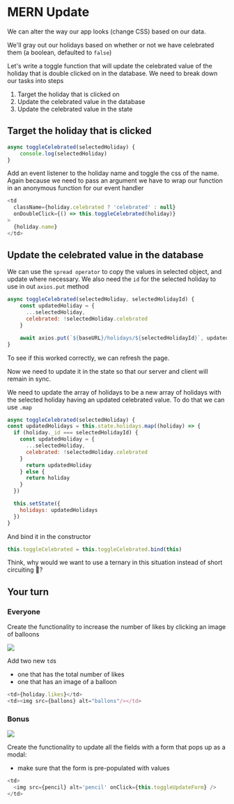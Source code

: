# MERN Update

We can alter the way our app looks (change CSS) based on our data.

We'll gray out our holidays based on whether or not we have celebrated them (a boolean, defaulted to `false`)

Let's write a toggle function that will update the celebrated value of the holiday that is double clicked on in the database. We need to break down our tasks into steps

1. Target the holiday that is clicked on
1. Update the celebrated value in the database
1. Update the celebrated value in the state

## Target the holiday that is clicked

```js
async toggleCelebrated(selectedHoliday) {
    console.log(selectedHoliday)
}
```

Add an event listener to the holiday name and toggle the css of the name. Again because we need to pass an argument we have to wrap our function in an anonymous function for our event handler

```js
<td
  className={holiday.celebrated ? 'celebrated' : null}
  onDoubleClick={() => this.toggleCelebrated(holiday)}
>
  {holiday.name}
</td>
```

## Update the celebrated value in the database

We can use the `spread operator` to copy the values in selected object, and update where necessary. We also need the `id` for the selected holiday to use in out `axios.put` method

```js
async toggleCelebrated(selectedHoliday, selectedHolidayId) {
    const updatedHoliday = {
      ...selectedHoliday,
      celebrated: !selectedHoliday.celebrated
    }

    await axios.put(`${baseURL}/holidays/${selectedHolidayId}`, updatedHoliday)
}
```

To see if this worked correctly, we can refresh the page.

Now we need to update it in the state so that our server and client will remain in sync.

We need to update the array of holidays to be a new array of holidays with the selected holiday having an updated celebrated value. To do that we can use `.map`

```js
async toggleCelebrated(selectedHoliday) {
const updatedHolidays = this.state.holidays.map((holiday) => {
  if (holiday._id === selectedHolidayId) {
    const updatedHoliday = {
      ...selectedHoliday,
      celebrated: !selectedHoliday.celebrated
    }
      return updatedHoliday
    } else {
      return holiday
    }
  })

  this.setState({
    holidays: updatedHolidays
  })
}
```

And bind it in the constructor

```js
this.toggleCelebrated = this.toggleCelebrated.bind(this)
```

Think, why would we want to use a ternary in this situation instead of short circuiting 🧐?

## Your turn

### Everyone

Create the functionality to increase the number of likes by clicking an image of balloons

![](https://i.imgur.com/1zHLPTM.png)

Add two new `td`s

- one that has the total number of likes
- one that has an image of a balloon

```js
<td>{holiday.likes}</td>
<td><img src={ballons} alt="ballons"/></td>
```

### Bonus

![](https://i.imgur.com/ytiCTRS.png)

Create the functionality to update all the fields with a form that pops up as a modal:

- make sure that the form is pre-populated with values

```js
<td>
  <img src={pencil} alt='pencil' onClick={this.toggleUpdateForm} />
</td>
```

